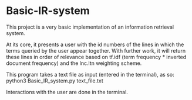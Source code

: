 # Basic-IR-system

This project is a very basic implementation of an information retrieval system.

At its core, it presents a user with the id numbers of the lines in which the terms queried by the user appear together.
With further work, it will return these lines in order of relevance based on tf.idf (term frequency * inverted document frequency) and the lnc.ltn weighting scheme.

This program takes a text file as input (entered in the terminal), as so:
python3 Basic_IR_system.py text_file.txt

Interactions with the user are done in the terminal.
